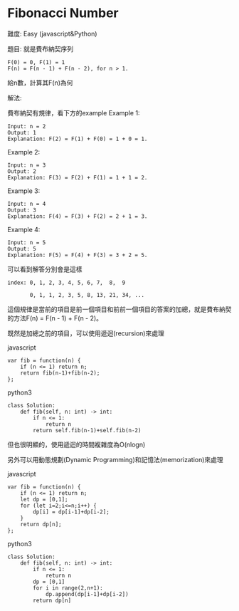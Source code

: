 # Fibonacci Number
難度: Easy (javascript&Python)

題目: 就是費布納契序列
```
F(0) = 0, F(1) = 1
F(n) = F(n - 1) + F(n - 2), for n > 1.
```
給n數，計算其F(n)為何

解法:

費布納契有規律，看下方的example
Example 1:
```
Input: n = 2
Output: 1
Explanation: F(2) = F(1) + F(0) = 1 + 0 = 1.
```
Example 2:
```
Input: n = 3
Output: 2
Explanation: F(3) = F(2) + F(1) = 1 + 1 = 2.
```
Example 3:
```
Input: n = 4
Output: 3
Explanation: F(4) = F(3) + F(2) = 2 + 1 = 3.
```
Example 4:
```
Input: n = 5
Output: 5
Explanation: F(5) = F(4) + F(3) = 3 + 2 = 5.
```

可以看到解答分別會是這樣
```
index: 0, 1, 2, 3, 4, 5, 6, 7,  8,  9

       0, 1, 1, 2, 3, 5, 8, 13, 21, 34, ...
```

這個規律是當前的項目是前一個項目和前前一個項目的答案的加總，就是費布納契的方法F(n) = F(n - 1) + F(n - 2)。

既然是加總之前的項目，可以使用遞迴(recursion)來處理

javascript
```
var fib = function(n) {
    if (n <= 1) return n;
    return fib(n-1)+fib(n-2);
};
```
python3
```
class Solution:
    def fib(self, n: int) -> int:
        if n <= 1:
            return n
        return self.fib(n-1)+self.fib(n-2)
```
但也很明顯的，使用遞迴的時間複雜度為O(nlogn)

另外可以用動態規劃(Dynamic Programming)和記憶法(memorization)來處理

javascript
```
var fib = function(n) {
    if (n <= 1) return n;
    let dp = [0,1];
    for (let i=2;i<=n;i++) {
        dp[i] = dp[i-1]+dp[i-2];
    }
    return dp[n];
};
```
python3
```
class Solution:
    def fib(self, n: int) -> int:
        if n <= 1:
            return n
        dp = [0,1]
        for i in range(2,n+1):
            dp.append(dp[i-1]+dp[i-2])
        return dp[n]
```
